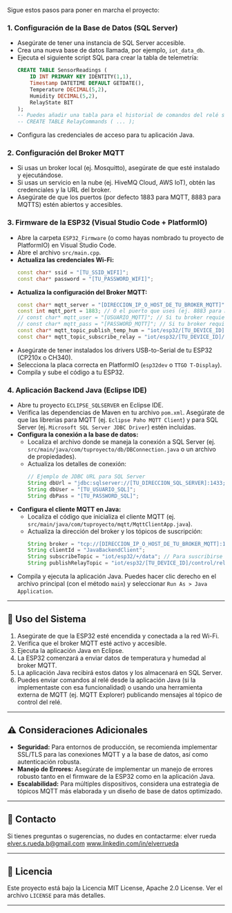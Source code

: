 Sigue estos pasos para poner en marcha el proyecto:

### 1. **Configuración de la Base de Datos (SQL Server)**

* Asegúrate de tener una instancia de SQL Server accesible.
* Crea una nueva base de datos llamada, por ejemplo, `iot_data_db`.
* Ejecuta el siguiente script SQL para crear la tabla de telemetría:
    ```sql
    CREATE TABLE SensorReadings (
        ID INT PRIMARY KEY IDENTITY(1,1),
        Timestamp DATETIME DEFAULT GETDATE(),
        Temperature DECIMAL(5,2),
        Humidity DECIMAL(5,2),
        RelayState BIT
    );
    -- Puedes añadir una tabla para el historial de comandos del relé si lo implementas
    -- CREATE TABLE RelayCommands ( ... );
    ```
* Configura las credenciales de acceso para tu aplicación Java.

### 2. **Configuración del Broker MQTT**

* Si usas un broker local (ej. Mosquitto), asegúrate de que esté instalado y ejecutándose.
* Si usas un servicio en la nube (ej. HiveMQ Cloud, AWS IoT), obtén las credenciales y la URL del broker.
* Asegúrate de que los puertos (por defecto 1883 para MQTT, 8883 para MQTTS) estén abiertos y accesibles.

### 3. **Firmware de la ESP32 (Visual Studio Code + PlatformIO)**

* Abre la carpeta `ESP32_Firmware` (o como hayas nombrado tu proyecto de PlatformIO) en Visual Studio Code.
* Abre el archivo `src/main.cpp`.
* **Actualiza las credenciales Wi-Fi:**
    ```cpp
    const char* ssid = "[TU_SSID_WIFI]";
    const char* password = "[TU_PASSWORD_WIFI]";
    ```
* **Actualiza la configuración del Broker MQTT:**
    ```cpp
    const char* mqtt_server = "[DIRECCION_IP_O_HOST_DE_TU_BROKER_MQTT]";
    const int mqtt_port = 1883; // O el puerto que uses (ej. 8883 para MQTTS)
    // const char* mqtt_user = "[USUARIO_MQTT]"; // Si tu broker requiere autenticación
    // const char* mqtt_pass = "[PASSWORD_MQTT]"; // Si tu broker requiere autenticación
    const char* mqtt_topic_publish_temp_hum = "iot/esp32/[TU_DEVICE_ID]/data";
    const char* mqtt_topic_subscribe_relay = "iot/esp32/[TU_DEVICE_ID]/control/relay";
    ```
* Asegúrate de tener instalados los drivers USB-to-Serial de tu ESP32 (CP210x o CH340).
* Selecciona la placa correcta en PlatformIO (`esp32dev` o `TTGO T-Display`).
* Compila y sube el código a tu ESP32.

### 4. **Aplicación Backend Java (Eclipse IDE)**

* Abre tu proyecto `ECLIPSE_SQLSERVER` en Eclipse IDE.
* Verifica las dependencias de Maven en tu archivo `pom.xml`. Asegúrate de que las librerías para MQTT (ej. `Eclipse Paho MQTT Client`) y para SQL Server (ej. `Microsoft SQL Server JDBC Driver`) estén incluidas.
* **Configura la conexión a la base de datos:**
    * Localiza el archivo donde se maneja la conexión a SQL Server (ej. `src/main/java/com/tuproyecto/db/DBConnection.java` o un archivo de propiedades).
    * Actualiza los detalles de conexión:
        ```java
        // Ejemplo de JDBC URL para SQL Server
        String dbUrl = "jdbc:sqlserver://[TU_DIRECCION_SQL_SERVER]:1433;databaseName=iot_data_db;encrypt=false;trustServerCertificate=true;";
        String dbUser = "[TU_USUARIO_SQL]";
        String dbPass = "[TU_PASSWORD_SQL]";
        ```
* **Configura el cliente MQTT en Java:**
    * Localiza el código que inicializa el cliente MQTT (ej. `src/main/java/com/tuproyecto/mqtt/MqttClientApp.java`).
    * Actualiza la dirección del broker y los tópicos de suscripción:
        ```java
        String broker = "tcp://[DIRECCION_IP_O_HOST_DE_TU_BROKER_MQTT]:1883";
        String clientId = "JavaBackendClient";
        String subscribeTopic = "iot/esp32/+/data"; // Para suscribirse a todos los datos de los dispositivos
        String publishRelayTopic = "iot/esp32/[TU_DEVICE_ID]/control/relay";
        ```
* Compila y ejecuta la aplicación Java. Puedes hacer clic derecho en el archivo principal (con el método `main`) y seleccionar `Run As > Java Application`.

---

## 🚦 Uso del Sistema

1.  Asegúrate de que la ESP32 esté encendida y conectada a la red Wi-Fi.
2.  Verifica que el broker MQTT esté activo y accesible.
3.  Ejecuta la aplicación Java en Eclipse.
4.  La ESP32 comenzará a enviar datos de temperatura y humedad al broker MQTT.
5.  La aplicación Java recibirá estos datos y los almacenará en SQL Server.
6.  Puedes enviar comandos al relé desde la aplicación Java (si la implementaste con esa funcionalidad) o usando una herramienta externa de MQTT (ej. MQTT Explorer) publicando mensajes al tópico de control del relé.

---

## ⚠️ Consideraciones Adicionales

* **Seguridad:** Para entornos de producción, se recomienda implementar SSL/TLS para las conexiones MQTT y a la base de datos, así como autenticación robusta.
* **Manejo de Errores:** Asegúrate de implementar un manejo de errores robusto tanto en el firmware de la ESP32 como en la aplicación Java.
* **Escalabilidad:** Para múltiples dispositivos, considera una estrategia de tópicos MQTT más elaborada y un diseño de base de datos optimizado.

---

## 📧 Contacto

Si tienes preguntas o sugerencias, no dudes en contactarme:
elver rueda
elver.s.rueda.b@gmail.com
www.linkedin.com/in/elverrueda

---

## 📜 Licencia

Este proyecto está bajo la Licencia MIT License, Apache 2.0 License. Ver el archivo `LICENSE` para más detalles.

---
